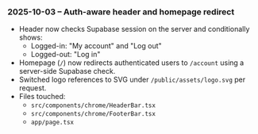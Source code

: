 ### 2025-10-03 – Auth-aware header and homepage redirect

- Header now checks Supabase session on the server and conditionally shows:
  - Logged-in: "My account" and "Log out"
  - Logged-out: "Log in"
- Homepage (`/`) now redirects authenticated users to `/account` using a server-side Supabase check.
- Switched logo references to SVG under `/public/assets/logo.svg` per request.
- Files touched:
  - `src/components/chrome/HeaderBar.tsx`
  - `src/components/chrome/FooterBar.tsx`
  - `app/page.tsx`
